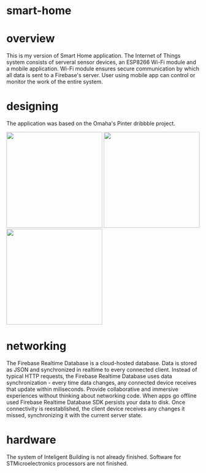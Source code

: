 # smart-home

# overview
This is my version of Smart Home application. The Internet of Things system consists of serveral sensor devices, an ESP8266 Wi-Fi module and a mobile application. Wi-Fi module ensures secure communication by which all data is sent to a Firebase's server. User using mobile app can control or monitor the work of the entire system. 

# designing
The application was based on the Omaha's Pinter dribbble project.

<img src="https://user-images.githubusercontent.com/13642892/78139370-b147ad80-7428-11ea-989c-38518db38abb.png" width="250"> <img src="https://user-images.githubusercontent.com/13642892/78139364-af7dea00-7428-11ea-97d6-b339a2d57609.png" width="250"> <img src="https://user-images.githubusercontent.com/13642892/78139376-b278da80-7428-11ea-9dc1-ee39ba414ede.png" width="250">

# networking
The Firebase Realtime Database is a cloud-hosted database. Data is stored as JSON and synchronized in realtime to every connected client. Instead of typical HTTP requests, the Firebase Realtime Database uses data
synchronization - every time data changes, any connected device receives that update within miliseconds. Provide collaborative and immersive experiences without thinking about networking code. When apps go offline used Firebase Realtime Database SDK persists your data to disk. Once connectivity is reestablished, the client device receives any changes it missed, synchronizing it with the current server state.

# hardware
The system of Inteligent Building is not already finished. Software for STMicroelectronics processors are not finished. 



